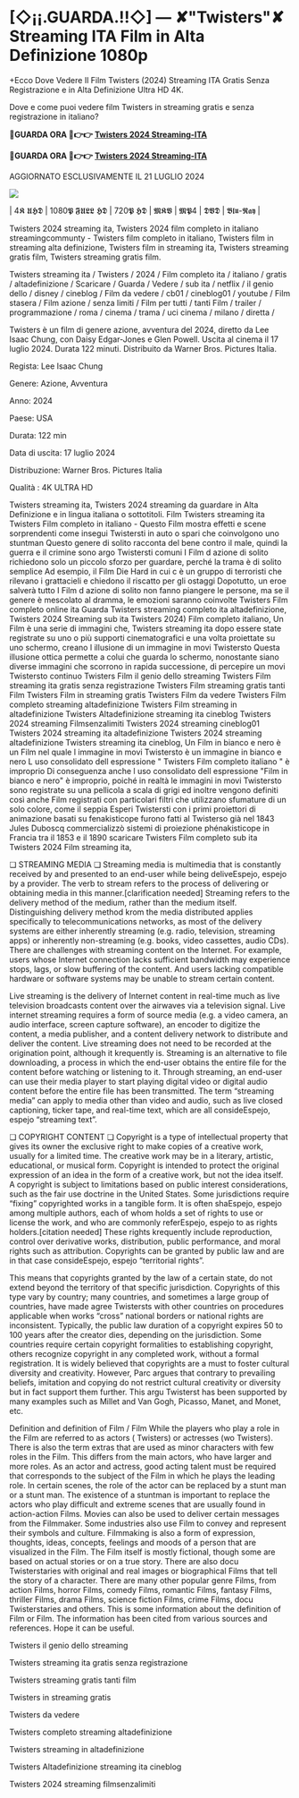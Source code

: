 # [◇¡¡.GUARDA.!!◇] — ✘"Twisters"✘ Streaming ITA Film in Alta Definizione 1080p

+Ecco Dove Vedere Il Film Twisters (2024) Streaming ITA Gratis Senza Registrazione e in Alta Definizione Ultra HD 4K.

Dove e come puoi vedere film Twisters in streaming gratis e senza registrazione in italiano?

**🔴GUARDA ORA 🔴👉👉 [Twisters 2024 Streaming-ITA](https://t.co/IWYieVuiCc)**

**🔴GUARDA ORA 🔴👉👉 [Twisters 2024 Streaming-ITA](https://t.co/IWYieVuiCc)**

AGGIORNATO ESCLUSIVAMENTE IL 21 LUGLIO 2024

<a href="https://t.co/IWYieVuiCc"><img src="https://www.techmehow.com/wp-content/uploads/2024/03/rgbsrteg.gif" style="max-width: 100%;"></a></p>

| 4𝕶 𝖀𝕳𝕯 | 1080𝕻 𝕱𝖀𝕷𝕷 𝕳𝕯 | 720𝕻 𝕳𝕯 | 𝕸𝕶𝖁 | 𝕸𝕻4 | 𝕯𝖁𝕯 | 𝕭𝖑𝖚-𝕽𝖆𝖞 |

Twisters 2024 streaming ita, Twisters 2024 film completo in italiano streamingcommunty - Twisters film completo in italiano, Twisters film in streaming alta definizione, Twisters film in streaming ita, Twisters streaming gratis film, Twisters streaming gratis film.

Twisters streaming ita / Twisters / 2024 / Film completo ita / italiano / gratis / altadefinizione / Scaricare / Guarda / Vedere / sub ita / netflix / il genio dello / disney / cineblog / Film da vedere / cb01 / cineblog01 / youtube / Film stasera / Film azione / senza limiti / Film per tutti / tanti Film / trailer / programmazione / roma / cinema / trama / uci cinema / milano / diretta /

Twisters è un film di genere azione, avventura del 2024, diretto da Lee Isaac Chung, con Daisy Edgar-Jones e Glen Powell. Uscita al cinema il 17 luglio 2024. Durata 122 minuti. Distribuito da Warner Bros. Pictures Italia.

Regista: Lee Isaac Chung

Genere: Azione, Avventura

Anno: 2024

Paese: USA

Durata: 122 min

Data di uscita: 17 luglio 2024

Distribuzione: Warner Bros. Pictures Italia

Qualità : 4K ULTRA HD

Twisters streaming ita, Twisters 2024 streaming da guardare in Alta Definizione e in lingua italiana o sottotitoli. Film Twisters streaming ita Twisters Film completo in italiano - Questo Film mostra effetti e scene sorprendenti come insegui Twistersti in auto o spari che coinvolgono uno stuntman Questo genere di solito racconta del bene contro il male, quindi la guerra e il crimine sono argo Twistersti comuni I Film d azione di solito richiedono solo un piccolo sforzo per guardare, perché la trama è di solito semplice Ad esempio, il Film Die Hard in cui c è un gruppo di terroristi che rilevano i grattacieli e chiedono il riscatto per gli ostaggi Dopotutto, un eroe salverà tutto I Film d azione di solito non fanno piangere le persone, ma se il genere è mescolato al dramma, le emozioni saranno coinvolte Twisters Film completo online ita Guarda Twisters streaming completo ita altadefinizione, Twisters 2024 Streaming sub ita Twisters 2024) Film completo italiano, Un Film è una serie di immagini che, Twisters streaming ita dopo essere state registrate su uno o più supporti cinematografici e una volta proiettate su uno schermo, creano l illusione di un immagine in movi Twistersto Questa illusione ottica permette a colui che guarda lo schermo, nonostante siano diverse immagini che scorrono in rapida successione, di percepire un movi Twistersto continuo Twisters Film il genio dello streaming Twisters Film streaming ita gratis senza registrazione Twisters Film streaming gratis tanti Film Twisters Film in streaming gratis Twisters Film da vedere Twisters Film completo streaming altadefinizione Twisters Film streaming in altadefinizione Twisters Altadefinizione streaming ita cineblog Twisters 2024 streaming Filmsenzalimiti Twisters 2024 streaming cineblog01 Twisters 2024 streaming ita altadefinizione Twisters 2024 streaming altadefinizione Twisters streaming ita cineblog, Un Film in bianco e nero è un Film nel quale l immagine in movi Twistersto è un immagine in bianco e nero L uso consolidato dell espressione " Twisters Film completo italiano " è improprio Di conseguenza anche l uso consolidato dell espressione "Film in bianco e nero" è improprio, poiché in realtà le immagini in movi Twistersto sono registrate su una pellicola a scala di grigi ed inoltre vengono definiti così anche Film registrati con particolari filtri che utilizzano sfumature di un solo colore, come il seppia Esperi Twistersti con i primi proiettori di animazione basati su fenakisticope furono fatti al Twisterso già nel 1843 Jules Duboscq commercializzò sistemi di proiezione phénakisticope in Francia tra il 1853 e il 1890 scaricare Twisters Film completo sub ita Twisters 2024 Film streaming ita,

❏ STREAMING MEDIA ❏ Streaming media is multimedia that is constantly received by and presented to an end-user while being deliveEspejo, espejo by a provider. The verb to stream refers to the process of delivering or obtaining media in this manner.[clarification needed] Streaming refers to the delivery method of the medium, rather than the medium itself. Distinguishing delivery method krom the media distributed applies specifically to telecommunications networks, as most of the delivery systems are either inherently streaming (e.g. radio, television, streaming apps) or inherently non-streaming (e.g. books, video cassettes, audio CDs). There are challenges with streaming content on the Internet. For example, users whose Internet connection lacks sufficient bandwidth may experience stops, lags, or slow buffering of the content. And users lacking compatible hardware or software systems may be unable to stream certain content.

Live streaming is the delivery of Internet content in real-time much as live television broadcasts content over the airwaves via a television signal. Live internet streaming requires a form of source media (e.g. a video camera, an audio interface, screen capture software), an encoder to digitize the content, a media publisher, and a content delivery network to distribute and deliver the content. Live streaming does not need to be recorded at the origination point, although it krequently is. Streaming is an alternative to file downloading, a process in which the end-user obtains the entire file for the content before watching or listening to it. Through streaming, an end-user can use their media player to start playing digital video or digital audio content before the entire file has been transmitted. The term “streaming media” can apply to media other than video and audio, such as live closed captioning, ticker tape, and real-time text, which are all consideEspejo, espejo “streaming text”.

❏ COPYRIGHT CONTENT ❏ Copyright is a type of intellectual property that gives its owner the exclusive right to make copies of a creative work, usually for a limited time. The creative work may be in a literary, artistic, educational, or musical form. Copyright is intended to protect the original expression of an idea in the form of a creative work, but not the idea itself. A copyright is subject to limitations based on public interest considerations, such as the fair use doctrine in the United States. Some jurisdictions require “fixing” copyrighted works in a tangible form. It is often shaEspejo, espejo among multiple authors, each of whom holds a set of rights to use or license the work, and who are commonly referEspejo, espejo to as rights holders.[citation needed] These rights krequently include reproduction, control over derivative works, distribution, public performance, and moral rights such as attribution. Copyrights can be granted by public law and are in that case consideEspejo, espejo “territorial rights”.

This means that copyrights granted by the law of a certain state, do not extend beyond the territory of that specific jurisdiction. Copyrights of this type vary by country; many countries, and sometimes a large group of countries, have made agree Twistersts with other countries on procedures applicable when works “cross” national borders or national rights are inconsistent. Typically, the public law duration of a copyright expires 50 to 100 years after the creator dies, depending on the jurisdiction. Some countries require certain copyright formalities to establishing copyright, others recognize copyright in any completed work, without a formal registration. It is widely believed that copyrights are a must to foster cultural diversity and creativity. However, Parc argues that contrary to prevailing beliefs, imitation and copying do not restrict cultural creativity or diversity but in fact support them further. This argu Twisterst has been supported by many examples such as Millet and Van Gogh, Picasso, Manet, and Monet, etc.

Definition and definition of Film / Film While the players who play a role in the Film are referred to as actors ( Twisters) or actresses (wo Twisters). There is also the term extras that are used as minor characters with few roles in the Film. This differs from the main actors, who have larger and more roles. As an actor and actress, good acting talent must be required that corresponds to the subject of the Film in which he plays the leading role. In certain scenes, the role of the actor can be replaced by a stunt man or a stunt man. The existence of a stuntman is important to replace the actors who play difficult and extreme scenes that are usually found in action-action Films. Movies can also be used to deliver certain messages from the Filmmaker. Some industries also use Film to convey and represent their symbols and culture. Filmmaking is also a form of expression, thoughts, ideas, concepts, feelings and moods of a person that are visualized in the Film. The Film itself is mostly fictional, though some are based on actual stories or on a true story. There are also docu Twisterstaries with original and real images or biographical Films that tell the story of a character. There are many other popular genre Films, from action Films, horror Films, comedy Films, romantic Films, fantasy Films, thriller Films, drama Films, science fiction Films, crime Films, docu Twisterstaries and others. This is some information about the definition of Film or Film. The information has been cited from various sources and references. Hope it can be useful.

Twisters il genio dello streaming

Twisters streaming ita gratis senza registrazione

Twisters streaming gratis tanti film

Twisters in streaming gratis

Twisters da vedere

Twisters completo streaming altadefinizione

Twisters streaming in altadefinizione

Twisters Altadefinizione streaming ita cineblog

Twisters 2024 streaming filmsenzalimiti
